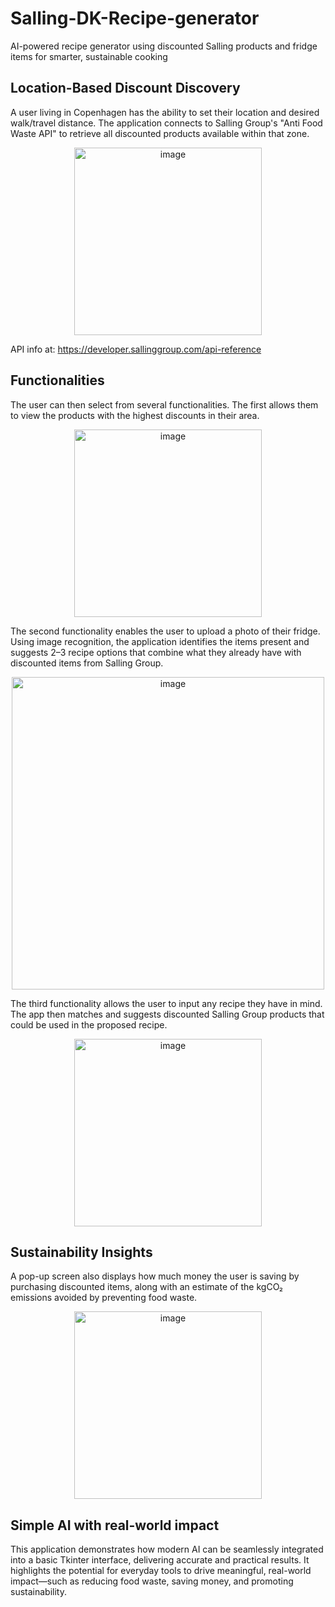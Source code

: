 # Salling-DK-Recipe-generator
AI-powered recipe generator using discounted Salling products and fridge items for smarter, sustainable cooking

## Location-Based Discount Discovery
A user living in Copenhagen has the ability to set their location and desired walk/travel distance. The application connects to Salling Group's "Anti Food Waste API" to retrieve all discounted products available within that zone.

<div align="center"><img src="https://github.com/user-attachments/assets/58b68517-21ca-44a1-b576-1dc1ab448de7" alt="image" width="300"/></div>

API info at: https://developer.sallinggroup.com/api-reference

## Functionalities

The user can then select from several functionalities. The first allows them to view the products with the highest discounts in their area.

<div align="center"><img src="https://github.com/user-attachments/assets/81e55601-0701-4ef4-a9ec-45f6d3de1801" alt="image" width="300"/></div>

The second functionality enables the user to upload a photo of their fridge. Using image recognition, the application identifies the items present and suggests 2–3 recipe options that combine what they already have with discounted items from Salling Group.

<div align="center"><img src="https://github.com/user-attachments/assets/dd32fa1b-24c3-4e5c-952b-6cdd13258e73" alt="image" width="500"/></div>

The third functionality allows the user to input any recipe they have in mind. The app then matches and suggests discounted Salling Group products that could be used in the proposed recipe.

<div align="center"><img src="https://github.com/user-attachments/assets/d6e0cc3e-9832-452b-a294-b6ca52ea84e3" alt="image" width="300"/></div>

## Sustainability Insights
A pop-up screen also displays how much money the user is saving by purchasing discounted items, along with an estimate of the kgCO₂ emissions avoided by preventing food waste.

<div align="center"><img src="https://github.com/user-attachments/assets/cac75a6d-7c70-4de9-9074-4daa9b555883" alt="image" width="300"/></div>

## Simple AI with real-world impact

This application demonstrates how modern AI can be seamlessly integrated into a basic Tkinter interface, delivering accurate and practical results. It highlights the potential for everyday tools to drive meaningful, real-world impact—such as reducing food waste, saving money, and promoting sustainability.
